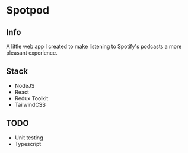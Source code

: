 # Spotpod

## Info

A little web app I created to make listening to Spotify's podcasts a more pleasant experience.

## Stack

- NodeJS
- React
- Redux Toolkit
- TailwindCSS

## TODO

- Unit testing
- Typescript